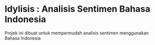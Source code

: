 # Idylisis : Analisis Sentimen Bahasa Indonesia
Projek ini dibuat untuk mempermudah analisis sentimen menggunakan Bahasa Indonesia
